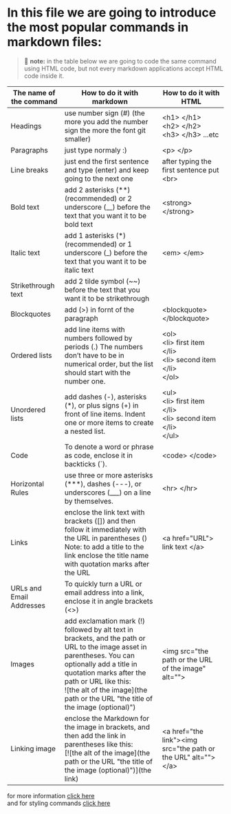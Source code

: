 # In this file we are going to introduce the most popular commands in markdown files:
> :memo: **note:** in the table below we are going to code the same command using HTML code, but not every markdown applications accept HTML code inside it.




| The name of the command     | How to do it with markdown                                              | How to do it with HTML |
|-----------------------------|-------------------------------------------------------------------------|------------------------|
| Headings                    | use number sign (#) (the more you add the number sign the more the font git smaller)| \<h1\> \</h1\> <br> \<h2\> \</h2\> <br> \<h3\> \</h3\> ...etc |
| Paragraphs                  | just type normaly :)                                                    | \<p\> \</p\> |
| Line breaks                 | just end the first sentence and type (enter) and keep going to the next one | after typing the first sentence put \<br\> |
| Bold text                   | add 2 asterisks (\*\*) (recommended) or 2 underscore (\_\_) before the text that you want it to be bold text | \<strong\> \</strong\> |
| Italic text                 | add 1 asterisks (\*) (recommended) or 1 underscore (\_) before the text that you want it to be italic text | \<em\> \</em\> |
| Strikethrough text          | add 2 tilde symbol (\~\~) before the text that you want it to be strikethrough | 
| Blockquotes                 | add (\>) in fornt of the paragraph                                 | \<blockquote\> \</blockquote\> |
| Ordered lists               | add line items with numbers followed by periods (.) The numbers don’t have to be in numerical order, but the list should start with the number one. |       \<ol\> <br> \<li\> first item \</li\> <br> \<li\> second item \</li\> <br> \</ol\> |
| Unordered lists             | add dashes (\-), asterisks (\*), or plus signs (+) in front of line items. Indent one or more items to create a nested list. | \<ul\> <br> \<li\> first item \</li\> <br> \<li\> second item \</li\> <br> \</ul\> |
| Code                        | To denote a word or phrase as code, enclose it in backticks (`). | \<code\> \</code\> |
| Horizontal Rules            | use three or more asterisks (***), dashes (---), or underscores (___) on a line by themselves. | \<hr\> \</hr\> |
| Links                       | enclose the link text with brackets ([]) and then follow it immediately with the URL in parentheses () <br> Note: to add a title to the link enclose the title name with quotation marks after the URL | \<a href="URL"\> link text \</a\> |
| URLs and Email Addresses    | To quickly turn a URL or email address into a link, enclose it in angle brackets (<>) | 
| Images                      | add exclamation mark (!) followed by alt text in brackets, and the path or URL to the image asset in parentheses. You can optionally add a title in quotation marks after the path or URL like this:<br> ![the alt of the image](the path or the URL "the title of the image (optional)") | \<img src="the path or the URL of the image" alt=""\> |
|Linking image                | enclose the Markdown for the image in brackets, and then add the link in parentheses like this: <br> [![the alt of the image](the path or the URL "the title of the image (optional)")](the link) | \<a href="the link"\>\<img src="the path or the URL" alt=""\> \</a\> |

for more information [click here](https://www.markdownguide.org/basic-syntax/)<br>
and for styling commands [click here](https://www.markdownguide.org/hacks)

